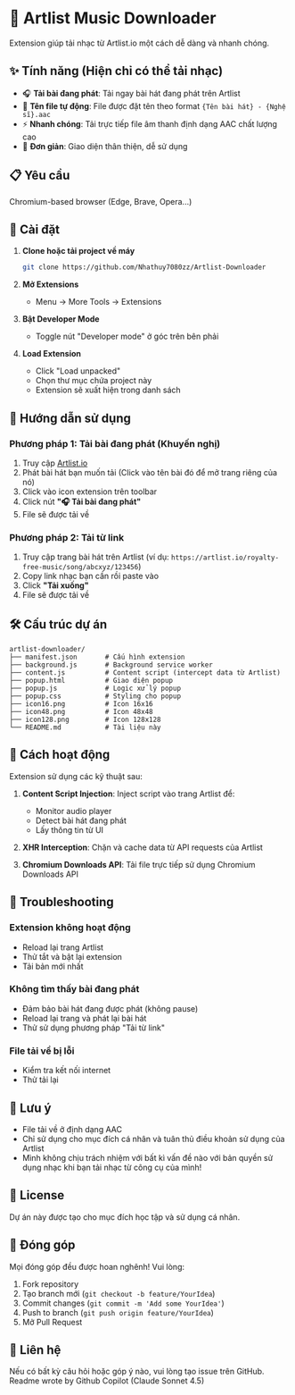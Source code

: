 # 🎵 Artlist Music Downloader

Extension giúp tải nhạc từ Artlist.io một cách dễ dàng và nhanh chóng.

## ✨ Tính năng **(Hiện chỉ có thể tải nhạc)**

- 🎧 **Tải bài đang phát**: Tải ngay bài hát đang phát trên Artlist
- 📝 **Tên file tự động**: File được đặt tên theo format `{Tên bài hát} - {Nghệ sĩ}.aac`
- ⚡ **Nhanh chóng**: Tải trực tiếp file âm thanh định dạng AAC chất lượng cao
- 🎯 **Đơn giản**: Giao diện thân thiện, dễ sử dụng

## 📋 Yêu cầu

Chromium-based browser (Edge, Brave, Opera...)

## 🚀 Cài đặt

1. **Clone hoặc tải project về máy**
   ```bash
   git clone https://github.com/Nhathuy7080zz/Artlist-Downloader
   ```

2. **Mở Extensions**
   - Menu → More Tools → Extensions

3. **Bật Developer Mode**
   - Toggle nút "Developer mode" ở góc trên bên phải

4. **Load Extension**
   - Click "Load unpacked"
   - Chọn thư mục chứa project này
   - Extension sẽ xuất hiện trong danh sách

## 📖 Hướng dẫn sử dụng

### Phương pháp 1: Tải bài đang phát (Khuyến nghị)

1. Truy cập [Artlist.io](https://artlist.io)
2. Phát bài hát bạn muốn tải (Click vào tên bài đó để mở trang riêng của nó)
3. Click vào icon extension trên toolbar
4. Click nút **"🎧 Tải bài đang phát"**
5. File sẽ được tải về

### Phương pháp 2: Tải từ link

1. Truy cập trang bài hát trên Artlist (ví dụ: `https://artlist.io/royalty-free-music/song/abcxyz/123456`)
2. Copy link nhạc bạn cần rồi paste vào
3. Click **"Tải xuống"**
4. File sẽ được tải về

## 🛠️ Cấu trúc dự án

```
artlist-downloader/
├── manifest.json       # Cấu hình extension
├── background.js       # Background service worker
├── content.js          # Content script (intercept data từ Artlist)
├── popup.html          # Giao diện popup
├── popup.js            # Logic xử lý popup
├── popup.css           # Styling cho popup
├── icon16.png          # Icon 16x16
├── icon48.png          # Icon 48x48
├── icon128.png         # Icon 128x128
└── README.md           # Tài liệu này
```

## 🔧 Cách hoạt động

Extension sử dụng các kỹ thuật sau:

1. **Content Script Injection**: Inject script vào trang Artlist để:
   - Monitor audio player
   - Detect bài hát đang phát
   - Lấy thông tin từ UI

2. **XHR Interception**: Chặn và cache data từ API requests của Artlist

3. **Chromium Downloads API**: Tải file trực tiếp sử dụng Chromium Downloads API

## 🐛 Troubleshooting

### Extension không hoạt động
- Reload lại trang Artlist
- Thử tắt và bật lại extension
- Tải bản mới nhất

### Không tìm thấy bài đang phát
- Đảm bảo bài hát đang được phát (không pause)
- Reload lại trang và phát lại bài hát
- Thử sử dụng phương pháp "Tải từ link"

### File tải về bị lỗi
- Kiểm tra kết nối internet
- Thử tải lại

## 📝 Lưu ý
- File tải về ở định dạng AAC
- Chỉ sử dụng cho mục đích cá nhân và tuân thủ điều khoản sử dụng của Artlist
- Mình không chịu trách nhiệm với bất kì vấn đề nào với bản quyền sử dụng nhạc khi bạn tải nhạc từ công cụ của mình!

## 📄 License
Dự án này được tạo cho mục đích học tập và sử dụng cá nhân.

## 🤝 Đóng góp

Mọi đóng góp đều được hoan nghênh! Vui lòng:
1. Fork repository
2. Tạo branch mới (`git checkout -b feature/YourIdea`)
3. Commit changes (`git commit -m 'Add some YourIdea'`)
4. Push to branch (`git push origin feature/YourIdea`)
5. Mở Pull Request

## 📧 Liên hệ

Nếu có bất kỳ câu hỏi hoặc góp ý nào, vui lòng tạo issue trên GitHub.
Readme wrote by Github Copilot (Claude Sonnet 4.5)


